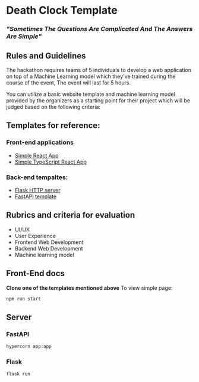 # Death Clock Template

### *"Sometimes The Questions Are Complicated And The Answers Are Simple"*

## Rules and Guidelines

The hackathon requires teams of 5 individuals to develop a web application on top of a Machine Learning model which they've trained during the course of the event, The event will last for 5 hours.

You can utilize a basic website template and machine learning model provided by the organizers as a starting point for their project which will be judged based on the following criteria:

## Templates for reference:

### Front-end applications
- [Simple React App](https://github.com/AbhijithGanesh/template-simple-react-app)
- [Simple TypeScript React App](https://github.com/AbhijithGanesh/template-typescript-app-react)

### Back-end tempaltes:
- [Flask HTTP server](https://github.com/FidalMathew/GDSC-DeathClock)
- [FastAPI template](https://github.com/AbhijithGanesh/back-end-template-fastAPI)

## Rubrics and criteria for evaluation

- UI/UX
- User Experience
- Frontend Web Development
- Backend Web Development
- Machine learning model

## Front-End docs

**Clone one of the templates mentioned above**
To view simple page:
```bash
npm run start
```

## Server
### FastAPI
```bash
hypercorn app:app
```
### Flask
```bash
flask run
```
